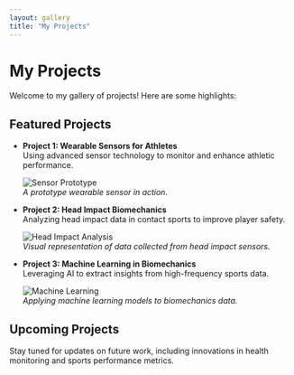 ```yaml
---
layout: gallery
title: "My Projects"
---
```


# My Projects

Welcome to my gallery of projects! Here are some highlights:

## Featured Projects

- **Project 1: Wearable Sensors for Athletes**  
  Using advanced sensor technology to monitor and enhance athletic performance.

  ![Sensor Prototype](https://via.placeholder.com/300)  
  _A prototype wearable sensor in action._

- **Project 2: Head Impact Biomechanics**  
  Analyzing head impact data in contact sports to improve player safety.

  ![Head Impact Analysis](https://via.placeholder.com/300)  
  _Visual representation of data collected from head impact sensors._

- **Project 3: Machine Learning in Biomechanics**  
  Leveraging AI to extract insights from high-frequency sports data.

  ![Machine Learning](https://via.placeholder.com/300)  
  _Applying machine learning models to biomechanics data._

## Upcoming Projects

Stay tuned for updates on future work, including innovations in health monitoring and sports performance metrics.
